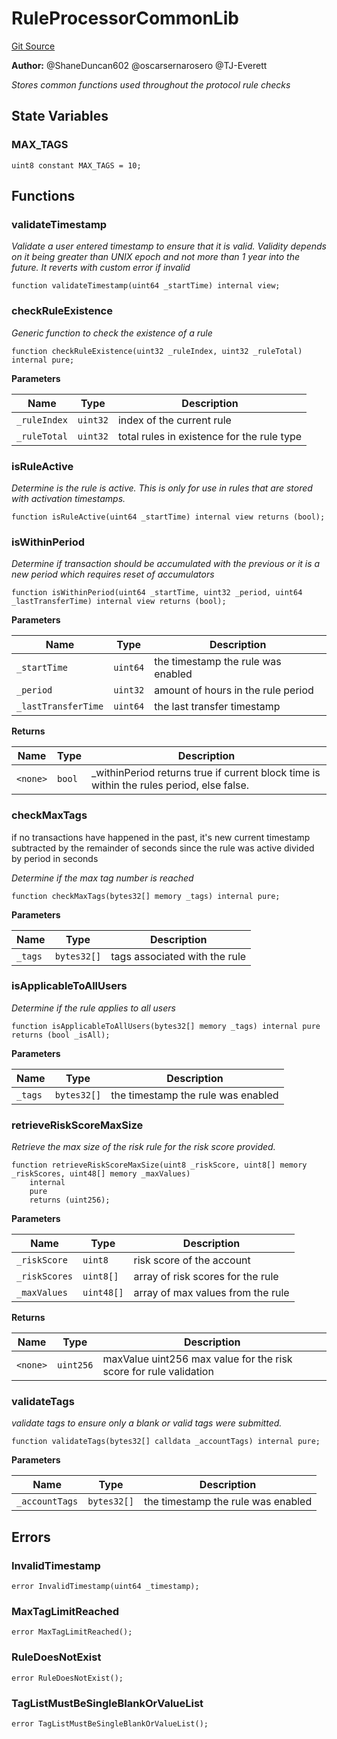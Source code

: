 # RuleProcessorCommonLib
[Git Source](https://github.com/thrackle-io/tron/blob/b7e3c80b9894bc0c1005dc8b0adb631c487f2598/src/protocol/economic/ruleProcessor/RuleProcessorCommonLib.sol)

**Author:**
@ShaneDuncan602 @oscarsernarosero @TJ-Everett

*Stores common functions used throughout the protocol rule checks*


## State Variables
### MAX_TAGS

```solidity
uint8 constant MAX_TAGS = 10;
```


## Functions
### validateTimestamp

*Validate a user entered timestamp to ensure that it is valid. Validity depends on it being greater than UNIX epoch and not more than 1 year into the future. It reverts with custom error if invalid*


```solidity
function validateTimestamp(uint64 _startTime) internal view;
```

### checkRuleExistence

*Generic function to check the existence of a rule*


```solidity
function checkRuleExistence(uint32 _ruleIndex, uint32 _ruleTotal) internal pure;
```
**Parameters**

|Name|Type|Description|
|----|----|-----------|
|`_ruleIndex`|`uint32`|index of the current rule|
|`_ruleTotal`|`uint32`|total rules in existence for the rule type|


### isRuleActive

*Determine is the rule is active. This is only for use in rules that are stored with activation timestamps.*


```solidity
function isRuleActive(uint64 _startTime) internal view returns (bool);
```

### isWithinPeriod

*Determine if transaction should be accumulated with the previous or it is a new period which requires reset of accumulators*


```solidity
function isWithinPeriod(uint64 _startTime, uint32 _period, uint64 _lastTransferTime) internal view returns (bool);
```
**Parameters**

|Name|Type|Description|
|----|----|-----------|
|`_startTime`|`uint64`|the timestamp the rule was enabled|
|`_period`|`uint32`|amount of hours in the rule period|
|`_lastTransferTime`|`uint64`|the last transfer timestamp|

**Returns**

|Name|Type|Description|
|----|----|-----------|
|`<none>`|`bool`|_withinPeriod returns true if current block time is within the rules period, else false.|


### checkMaxTags

if no transactions have happened in the past, it's new
current timestamp subtracted by the remainder of seconds since the rule was active divided by period in seconds

*Determine if the max tag number is reached*


```solidity
function checkMaxTags(bytes32[] memory _tags) internal pure;
```
**Parameters**

|Name|Type|Description|
|----|----|-----------|
|`_tags`|`bytes32[]`|tags associated with the rule|


### isApplicableToAllUsers

*Determine if the rule applies to all users*


```solidity
function isApplicableToAllUsers(bytes32[] memory _tags) internal pure returns (bool _isAll);
```
**Parameters**

|Name|Type|Description|
|----|----|-----------|
|`_tags`|`bytes32[]`|the timestamp the rule was enabled|


### retrieveRiskScoreMaxSize

*Retrieve the max size of the risk rule for the risk score provided.*


```solidity
function retrieveRiskScoreMaxSize(uint8 _riskScore, uint8[] memory _riskScores, uint48[] memory _maxValues)
    internal
    pure
    returns (uint256);
```
**Parameters**

|Name|Type|Description|
|----|----|-----------|
|`_riskScore`|`uint8`|risk score of the account|
|`_riskScores`|`uint8[]`|array of risk scores for the rule|
|`_maxValues`|`uint48[]`|array of max values from the rule|

**Returns**

|Name|Type|Description|
|----|----|-----------|
|`<none>`|`uint256`|maxValue uint256 max value for the risk score for rule validation|


### validateTags

*validate tags to ensure only a blank or valid tags were submitted.*


```solidity
function validateTags(bytes32[] calldata _accountTags) internal pure;
```
**Parameters**

|Name|Type|Description|
|----|----|-----------|
|`_accountTags`|`bytes32[]`|the timestamp the rule was enabled|


## Errors
### InvalidTimestamp

```solidity
error InvalidTimestamp(uint64 _timestamp);
```

### MaxTagLimitReached

```solidity
error MaxTagLimitReached();
```

### RuleDoesNotExist

```solidity
error RuleDoesNotExist();
```

### TagListMustBeSingleBlankOrValueList

```solidity
error TagListMustBeSingleBlankOrValueList();
```

